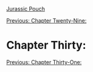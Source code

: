 [Jurassic Pouch](README.md)

[Previous: Chapter Twenty-Nine: ](ch29.md) 

# Chapter Thirty: 

[Previous: Chapter Thirty-One: ](ch31.md) 
